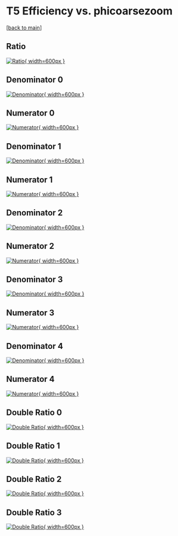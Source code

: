 # T5 Efficiency vs. phicoarsezoom

[[back to main](./)]



## Ratio

[![Ratio](../mtv/var/T5_xtr_0_1_eff_phicoarsezoom.png){ width=600px }](../mtv/var/T5_xtr_0_1_eff_phicoarsezoom.pdf)

## Denominator 0

[![Denominator](../mtv/den/T5_xtr_0_1_eff_phicoarsezoom_den0.png){ width=600px }](../mtv/den/T5_xtr_0_1_eff_phicoarsezoom_den0.pdf)

## Numerator 0

[![Numerator](../mtv/num/T5_xtr_0_1_eff_phicoarsezoom_num0.png){ width=600px }](../mtv/num/T5_xtr_0_1_eff_phicoarsezoom_num0.pdf)

## Denominator 1

[![Denominator](../mtv/den/T5_xtr_0_1_eff_phicoarsezoom_den1.png){ width=600px }](../mtv/den/T5_xtr_0_1_eff_phicoarsezoom_den1.pdf)

## Numerator 1

[![Numerator](../mtv/num/T5_xtr_0_1_eff_phicoarsezoom_num1.png){ width=600px }](../mtv/num/T5_xtr_0_1_eff_phicoarsezoom_num1.pdf)

## Denominator 2

[![Denominator](../mtv/den/T5_xtr_0_1_eff_phicoarsezoom_den2.png){ width=600px }](../mtv/den/T5_xtr_0_1_eff_phicoarsezoom_den2.pdf)

## Numerator 2

[![Numerator](../mtv/num/T5_xtr_0_1_eff_phicoarsezoom_num2.png){ width=600px }](../mtv/num/T5_xtr_0_1_eff_phicoarsezoom_num2.pdf)

## Denominator 3

[![Denominator](../mtv/den/T5_xtr_0_1_eff_phicoarsezoom_den3.png){ width=600px }](../mtv/den/T5_xtr_0_1_eff_phicoarsezoom_den3.pdf)

## Numerator 3

[![Numerator](../mtv/num/T5_xtr_0_1_eff_phicoarsezoom_num3.png){ width=600px }](../mtv/num/T5_xtr_0_1_eff_phicoarsezoom_num3.pdf)

## Denominator 4

[![Denominator](../mtv/den/T5_xtr_0_1_eff_phicoarsezoom_den4.png){ width=600px }](../mtv/den/T5_xtr_0_1_eff_phicoarsezoom_den4.pdf)

## Numerator 4

[![Numerator](../mtv/num/T5_xtr_0_1_eff_phicoarsezoom_num4.png){ width=600px }](../mtv/num/T5_xtr_0_1_eff_phicoarsezoom_num4.pdf)

## Double Ratio 0

[![Double Ratio](../mtv/ratio/T5_xtr_0_1_eff_phicoarsezoom_ratio0.png){ width=600px }](../mtv/ratio/T5_xtr_0_1_eff_phicoarsezoom_ratio0.pdf)

## Double Ratio 1

[![Double Ratio](../mtv/ratio/T5_xtr_0_1_eff_phicoarsezoom_ratio1.png){ width=600px }](../mtv/ratio/T5_xtr_0_1_eff_phicoarsezoom_ratio1.pdf)

## Double Ratio 2

[![Double Ratio](../mtv/ratio/T5_xtr_0_1_eff_phicoarsezoom_ratio2.png){ width=600px }](../mtv/ratio/T5_xtr_0_1_eff_phicoarsezoom_ratio2.pdf)

## Double Ratio 3

[![Double Ratio](../mtv/ratio/T5_xtr_0_1_eff_phicoarsezoom_ratio3.png){ width=600px }](../mtv/ratio/T5_xtr_0_1_eff_phicoarsezoom_ratio3.pdf)

